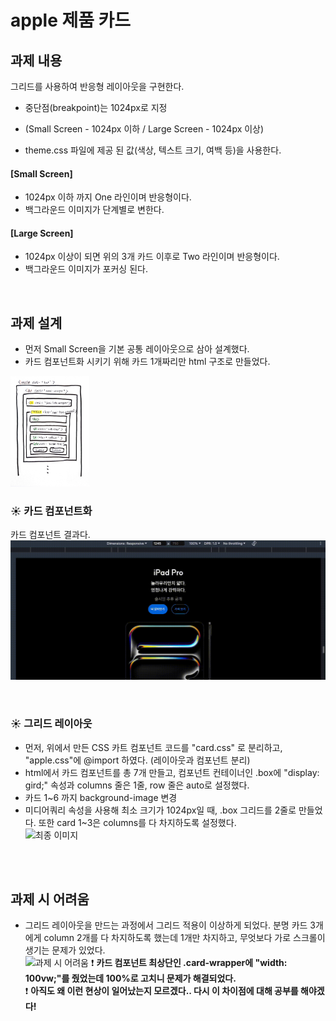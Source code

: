# apple 제품 카드

## 과제 내용
그리드를 사용하여 반응형 레이아웃을 구현한다. <br>
* 중단점(breakpoint)는 1024px로 지정 <br>
 - (Small Screen - 1024px 이하 / Large Screen - 1024px 이상)<br>

* theme.css 파일에 제공 된 값(색상, 텍스트 크기, 여백 등)을 사용한다.

#### [Small Screen] <br>
* 1024px 이하 까지 One 라인이며 반응형이다.<br>
* 백그라운드 이미지가 단계별로 변한다.<br>

#### [Large Screen] <br>
* 1024px 이상이 되면 위의 3개 카드 이후로 Two 라인이며 반응형이다. <br>
* 백그라운드 이미지가 포커싱 된다.<br>
<br>

## 과제 설계
* 먼저 Small Screen을 기본 공통 레이아웃으로 삼아 설계했다.
* 카드 컴포넌트화 시키기 위해 카드 1개짜리만 html 구조로 만들었다.<br>
<img src="https://github.com/gayoung000/homework/blob/main/readme_images/apple/html구조.jpeg" width="25%" height="25%"/>
<br>

### :sunny: 카드 컴포넌트화
카드 컴포넌트 결과다. <br>
![카드 컴포넌트](https://github.com/gayoung000/homework/blob/main/readme_images/apple/card_component.gif)

<br>

### :sunny: 그리드 레이아웃
* 먼저, 위에서 만든 CSS 카트 컴포넌트 코드를 "card.css" 로 분리하고, "apple.css"에 @import 하였다. (레이아웃과 컴포넌트 분리)<br>
* html에서 카드 컴포넌트를 총 7개 만들고, 컴포넌트 컨테이너인 .box에 "display: gird;" 속성과 columns 줄은 1줄, row 줄은 auto로 설정했다.<br>
* 카드 1~6 까지 background-image 변경
* 미디어쿼리 속성을 사용해 최소 크기가 1024px일 때, .box 그리드를 2줄로 만들었다. 또한 card 1~3은 columns를 다 차지하도록 설정했다. <br>
![최종 이미지](https://github.com/gayoung000/homework/blob/main/readme_images/apple/마감준수_최종.gif) 
<br>
<br>

## 과제 시 어려움
* 그리드 레이아웃을 만드는 과정에서 그리드 적용이 이상하게 되었다. 분명 카드 3개에게 column 2개를 다 차지하도록 했는데 1개만 차지하고, 무엇보다 가로 스크롤이 생기는 문제가 있었다.<br>
![과제 시 어려움](https://github.com/gayoung000/homework/blob/main/readme_images/apple/과제시_어려움.gif)
:heavy_exclamation_mark: **카드 컴포넌트 최상단인 .card-wrapper에 "width: 100vw;"를 줬었는데 100%로 고치니 문제가 해결되었다.**<br>
:heavy_exclamation_mark: **아직도 왜 이런 현상이 일어났는지 모르겠다.. 다시 이 차이점에 대해 공부를 해야겠다!**<br>
